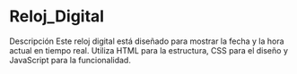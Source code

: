 # Reloj_Digital
Descripción
Este reloj digital está diseñado para mostrar la fecha y la hora actual en tiempo real. Utiliza HTML para la estructura, CSS para el diseño y JavaScript para la funcionalidad.
